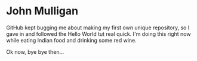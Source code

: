 # John Mulligan
GitHub kept bugging me about making my first own unique repository, so I gave in and followed the Hello World tut real quick. I'm doing this right now while eating Indian food and drinking some red wine. 

Ok now, bye bye then...
